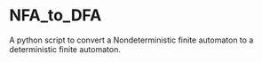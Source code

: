 # NFA_to_DFA
A python script to convert a Nondeterministic finite automaton to a deterministic finite automaton.
